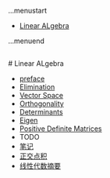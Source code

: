 ...menustart

 - [Linear ALgebra](#bd8cfe5912b0bee7fd7d191afedf8995)

...menuend



<h2 id="bd8cfe5912b0bee7fd7d191afedf8995"></h2>
# Linear ALgebra

 - [preface](https://github.com/mebusy/notes/blob/master/dev_notes/LinearAlgebra_preface.md) 
 - [Elimination](https://github.com/mebusy/notes/blob/master/dev_notes/LinearAlgebra_MatricesandGaussianElimination.md)  
 - [Vector Space](https://github.com/mebusy/notes/blob/master/dev_notes/LinearAlgebra_VectorSpace.md)  
 - [Orthogonality](https://github.com/mebusy/notes/blob/master/dev_notes/LinearAlgebra_Orthogonality.md)
 - [Determinants](https://github.com/mebusy/notes/blob/master/dev_notes/LinearAlgebra_Determinants.md) 
 - [Eigen](https://github.com/mebusy/notes/blob/master/dev_notes/LinearAlgebra_Eigen.md)  
 - [Positive Definite Matrices](https://github.com/mebusy/notes/blob/master/dev_notes/LinearAlgebra_PositiveDefiniteMatrices.md)
 - TODO
 - [笔记](https://github.com/mebusy/notes/blob/master/dev_notes/LA_keynote.md) 
 - [正交点积](http://htmlpreview.github.io/?https://github.com/mebusy/notes/blob/master/md/MIG_%E6%AD%A3%E4%BA%A4%E8%BF%90%E7%AE%97%E7%AC%A6%E5%92%8C%E6%AD%A3%E4%BA%A4%E7%82%B9%E7%A7%AF.html) 
 - [线性代数摘要](https://github.com/mebusy/notes/blob/master/dev_notes/LinearAlgebra.md) 

